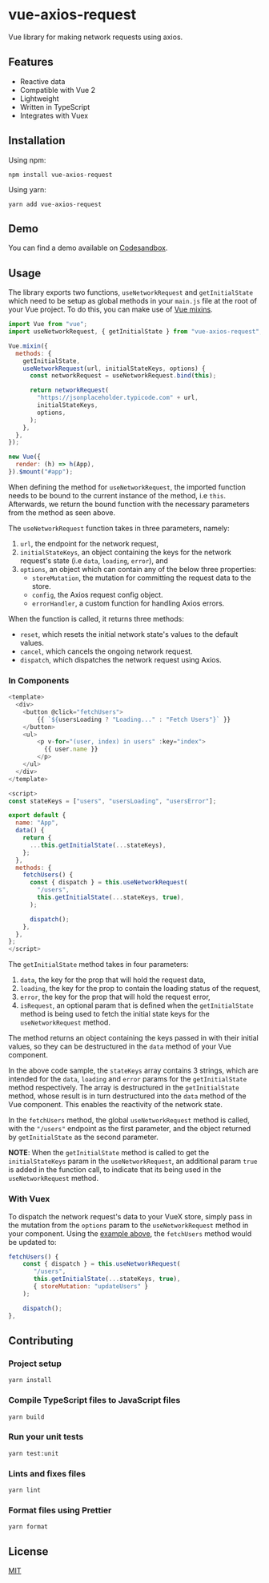 # vue-axios-request

Vue library for making network requests using axios.

## Features

- Reactive data
- Compatible with Vue 2
- Lightweight
- Written in TypeScript
- Integrates with Vuex

## Installation

Using npm:

```
npm install vue-axios-request
```

Using yarn:

```
yarn add vue-axios-request
```

## Demo

You can find a demo available on [Codesandbox](https://codesandbox.io/s/vue-axios-request-demo-urmhy).

## Usage

The library exports two functions, `useNetworkRequest` and `getInitialState` which need to be setup as global methods in your `main.js` file at the root of your Vue project. To do this, you can make use of [Vue mixins](https://vuejs.org/v2/guide/mixins.html).

```js
import Vue from "vue";
import useNetworkRequest, { getInitialState } from "vue-axios-request";

Vue.mixin({
  methods: {
    getInitialState,
    useNetworkRequest(url, initialStateKeys, options) {
      const networkRequest = useNetworkRequest.bind(this);

      return networkRequest(
        "https://jsonplaceholder.typicode.com" + url,
        initialStateKeys,
        options,
      );
    },
  },
});

new Vue({
  render: (h) => h(App),
}).$mount("#app");
```

When defining the method for `useNetworkRequest`, the imported function needs to be bound to the current instance of the method, i.e `this`. Afterwards, we return the bound function with the necessary parameters from the method as seen above.

The `useNetworkRequest` function takes in three parameters, namely:

1. `url`, the endpoint for the network request,
2. `initialStateKeys`, an object containing the keys for the network request's state (i.e `data`, `loading`, `error`), and
3. `options`, an object which can contain any of the below three properties:
   - `storeMutation`, the mutation for committing the request data to the store.
   - `config`, the Axios request config object.
   - `errorHandler`, a custom function for handling Axios errors.

When the function is called, it returns three methods:

- `reset`, which resets the initial network state's values to the default values.
- `cancel`, which cancels the ongoing network request.
- `dispatch`, which dispatches the network request using Axios.

### In Components

```js
<template>
  <div>
    <button @click="fetchUsers">
        {{ `${usersLoading ? "Loading..." : "Fetch Users"}` }}
    </button>
    <ul>
        <p v-for="(user, index) in users" :key="index">
          {{ user.name }}
        </p>
    </ul>
  </div>
</template>

<script>
const stateKeys = ["users", "usersLoading", "usersError"];

export default {
  name: "App",
  data() {
    return {
      ...this.getInitialState(...stateKeys),
    };
  },
  methods: {
    fetchUsers() {
      const { dispatch } = this.useNetworkRequest(
        "/users",
        this.getInitialState(...stateKeys, true),
      );

      dispatch();
    },
  },
};
</script>
```

The `getInitialState` method takes in four parameters:

1. `data`, the key for the prop that will hold the request data,
2. `loading`, the key for the prop to contain the loading status of the request,
3. `error`, the key for the prop that will hold the request error,
4. `isRequest`, an optional param that is defined when the `getInitialState` method is being used to fetch the initial state keys for the `useNetworkRequest` method.

The method returns an object containing the keys passed in with their initial values, so they can be destructured in the `data` method of your Vue component.

In the above code sample, the `stateKeys` array contains 3 strings, which are intended for the `data`, `loading` and `error` params for the `getInitialState` method respectively. The array is destructured in the `getInitialState` method, whose result is in turn destructured into the `data` method of the Vue component. This enables the reactivity of the network state.

In the `fetchUsers` method, the global `useNetworkRequest` method is called, with the `"/users"` endpoint as the first parameter, and the object returned by `getInitialState` as the second parameter.

**NOTE**: When the `getInitialState` method is called to get the `initialStateKeys` param in the `useNetworkRequest`, an additional param `true` is added in the function call, to indicate that its being used in the `useNetworkRequest` method.

### With Vuex

To dispatch the network request's data to your VueX store, simply pass in the mutation from the `options` param to the `useNetworkRequest` method in your component. Using the [example above](#in-components), the `fetchUsers` method would be updated to:

```js
fetchUsers() {
    const { dispatch } = this.useNetworkRequest(
       "/users",
       this.getInitialState(...stateKeys, true),
       { storeMutation: "updateUsers" }
    );

    dispatch();
},
```

## Contributing

### Project setup

```
yarn install
```

### Compile TypeScript files to JavaScript files

```
yarn build
```

### Run your unit tests

```
yarn test:unit
```

### Lints and fixes files

```
yarn lint
```

### Format files using Prettier

```
yarn format
```

## License

[MIT](https://github.com/justsolomon/vue-axios-request/blob/main/LICENSE)
